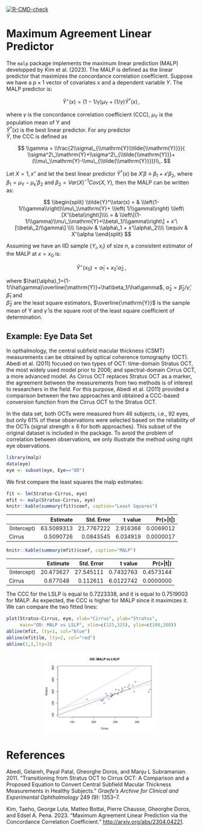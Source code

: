 [![R-CMD-check](https://github.com/pchausse/malp/workflows/R-CMD-check/badge.svg)](https://github.com/pchausse/malp/actions)

Maximum Agreement Linear Predictor
==================================

The `malp` package implements the maximum linear prediction (MALP)
developped by Kim et al. (2023). The MALP is defined as the linear
predictor that maximizes the concordance correlation coefficient.
Suppose we have a $p\times 1$ vector of covariates $x$ and a dependent variable
$Y$. The MALP predictor is:

$$
\tilde{Y}^\star(x) = \left(1-1/\gamma\right)\mu_\mathrm{Y}+ \left( 1/\gamma\right) \tilde{Y}^\dagger(x)\,,
$$

where $\gamma$ is the concordance correlation coefficient (CCC),
$\mu_\mathrm{Y}$ is the population mean of Y and                                                                                                                                              
$\tilde{Y}^\dagger(x)$ is the best linear predictor. For any predictor                                                                                                                        
$\tilde{Y}$, the CCC is defined as 

$$ 
\\gamma = \\frac{2\\sigma\_{\\mathrm{Y}\\tilde{\\mathrm{Y}}}}{
\\sigma^2\_\\mathrm{Y}+\\sigma^2\_{\\tilde{\\mathrm{Y}}}+(\\mu\_\\mathrm{Y}-\\mu\_{\\tilde{\\mathrm{Y}}})}\\,.
$$

Let $X={1,x'}'$ and let the best linear predictor
$\tilde{Y}^\dagger(x)$ be $X'\beta\equiv \beta_1+x'\beta_2$, where
$\beta_1=\mu_\mathrm{Y}-\mu_\mathrm{x}'\beta_2$ and
$\beta_2=Var(X)^{-1}Cov(X,Y)$, then the MALP can be written as:

$$
\\begin{split}
\\tilde{Y}^\\star(x)  = & 
  \\left(1-1/\\gamma\\right)\\mu\_\\mathrm{Y}+ \\left( 1/\\gamma\\right) \\left\[X'\\beta\\right\]\\\\
= & \\left\[(1-1/\\gamma)\\mu\_\\mathrm{Y}+\\beta\_1/\\gamma\\right\] + 
x'\[\\beta\_2/\\gamma\] \\\\
\\equiv &  \\alpha\_1 + x'\\alpha\_2\\\\
\\equiv &  X'\\alpha
\\end{split}
$$

Assuming we have an IID sample $\{Y_i,x_i\}$ of size $n$, a consistent estimator of the MALP at $x=x_0$ is:

$$
\hat{Y}^\star(x_0) = \hat{\alpha}_1 + x_0'\hat{\alpha}_2\,,
$$

where $\hat{\alpha}_1=(1-1/\hat\gamma)\overline{\mathrm{Y}}+\hat\beta_1/\hat\gamma$,
$\hat{\alpha}_2 = \hat{\beta}_2/\hat\gamma$, $\hat\beta_1$ and                                                                                                                                
$\hat{\beta}_2$ are the least square estimators,
$\overline{\mathrm{Y}}$ is the sample mean of Y and $\hat\gamma$ is
the square root of the least square coefficient of determination.

Example: Eye Data Set
---------------------

In opthalmology, the central subfield macular thickness (CSMT)
measurements can be obtained by optical coherence tomography (OCT).
Abedi et al. (2011) focused on two types of OCT: time-domain Stratus
OCT, the most widely used model prior to 2006; and spectral-domain
Cirrus OCT, a more advanced model. As Cirrus OCT replaces Stratus OCT as
a marker, the agreement between the measurements from two methods is of
interest to researchers in the field. For this purpose, Abedi et al.
(2011) provided a comparison between the two approaches and obtained a
CCC-based conversion function from the Cirrus OCT to the Stratus OCT.

In the data set, both OCTs were measured from 46 subjects, i.e., 92
eyes, but only 61% of these observations were selected based on the
reliability of the OCTs (signal strength ≥ 6 for both approaches). This
subset of the original dataset is included in the package. To avoid the
problem of correlation between observations, we only illustrate the
method using right eye observations.

``` r
library(malp)
data(eye)
eye <- subset(eye, Eye=="OD")
```

We first compare the least squares the malp estimates:

``` r
fit <- lm(Stratus~Cirrus, eye)
mfit <- malp(Stratus~Cirrus, eye)
knitr::kable(summary(fit)$coef, caption="Least Squares")
```

|             |    Estimate|  Std. Error|   t value|  Pr(\>\|t\|)|
|:------------|-----------:|-----------:|---------:|------------:|
| (Intercept) |  63.5089313|  21.7767222|  2.916368|    0.0069012|
| Cirrus      |   0.5090726|   0.0843545|  6.034919|    0.0000017|

``` r
knitr::kable(summary(mfit)$coef, caption="MALP")
```

|             |   Estimate|  Std. Error|    t value|  Pr(\>\|t\|)|
|:------------|----------:|-----------:|----------:|------------:|
| (Intercept) |  20.473627|   27.545111|  0.7432763|    0.4573144|
| Cirrus      |   0.677048|    0.112611|  6.0122742|    0.0000000|

The CCC for the LSLP is equal to 0.7223338, and it is equal to 0.7519003
for MALP. As expected, the CCC is higher for MALP since it maximizes it.
We can compare the two fitted lines:

``` r
plot(Stratus~Cirrus, eye, xlab="Cirrus", ylab="Stratus",
     main="OD: MALP vs LSLP", xlim=c(125,325), ylim=c(100,300))
abline(mfit, lty=1, col="blue")
abline(mfit$lm, lty=2, col="red")
abline(1,1,lty=3)
```

<img src="README_files/figure-markdown_github/eyeplot-1.png" width="60%" style="display: block; margin: auto;" />

References
==========

Abedi, Gelareh, Payal Patal, Gheorghe Doros, and Manju L Subramanian.
2011. “Transitioning from Stratus OCT to Cirrus OCT: A Comparison and a
Proposed Equation to Convert Central Subfield Macular Thickness
Measurements in Healthy Subjects.” *Graefe’s Archive for Clinical and
Experimental Ophthalmology* 249 (9): 1353–7.

Kim, Taeho, George Luta, Matteo Bottai, Pierre Chausse, Gheorghe Doros,
and Edsel A. Pena. 2023. “Maximum Agreement Linear Prediction via the
Concordance Correlation Coefficient.” <http://arxiv.org/abs/2304.04221>.
